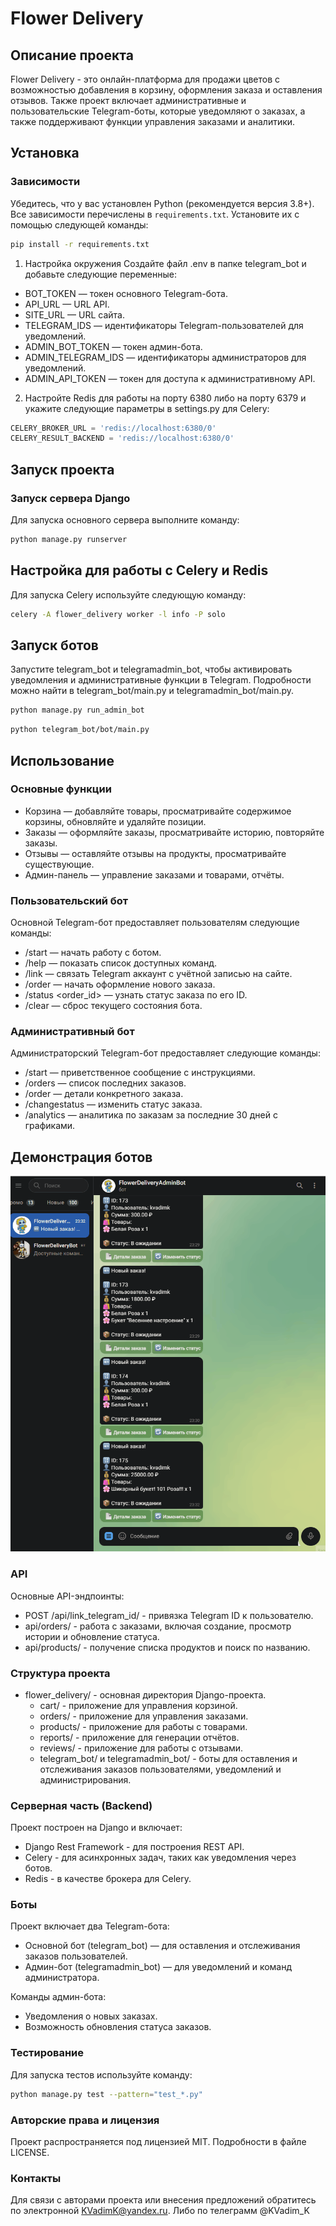 # Flower Delivery

## Описание проекта
Flower Delivery - это онлайн-платформа для продажи цветов с возможностью добавления в корзину, оформления заказа и оставления отзывов. Также проект включает административные и пользовательские Telegram-боты, которые уведомляют о заказах, а также поддерживают функции управления заказами и аналитики.

## Установка

### Зависимости
Убедитесь, что у вас установлен Python (рекомендуется версия 3.8+). Все зависимости перечислены в `requirements.txt`. 
Установите их с помощью следующей команды:

```bash
pip install -r requirements.txt
```

1. Настройка окружения
Создайте файл .env в папке telegram_bot и добавьте следующие переменные:

- BOT_TOKEN — токен основного Telegram-бота.
- API_URL — URL API.
- SITE_URL — URL сайта.
- TELEGRAM_IDS — идентификаторы Telegram-пользователей для уведомлений.
- ADMIN_BOT_TOKEN — токен админ-бота.
- ADMIN_TELEGRAM_IDS — идентификаторы администраторов для уведомлений.
- ADMIN_API_TOKEN — токен для доступа к административному API.
2. Настройте Redis для работы на порту 6380 либо на порту 6379 и укажите следующие параметры в settings.py для Celery:

```python
CELERY_BROKER_URL = 'redis://localhost:6380/0'
CELERY_RESULT_BACKEND = 'redis://localhost:6380/0'
```

## Запуск проекта

### Запуск сервера Django
Для запуска основного сервера выполните команду:

```bash
python manage.py runserver
```

## Настройка для работы с Celery и Redis
Для запуска Celery используйте следующую команду:

```bash
celery -A flower_delivery worker -l info -P solo
```

## Запуск ботов
Запустите telegram_bot и telegramadmin_bot, чтобы активировать уведомления и административные функции в Telegram. Подробности можно найти в telegram_bot/main.py и telegramadmin_bot/main.py.


```bash
python manage.py run_admin_bot
```

```bash
python telegram_bot/bot/main.py
```

## Использование
### Основные функции
- Корзина — добавляйте товары, просматривайте содержимое корзины, обновляйте и удаляйте позиции.
- Заказы — оформляйте заказы, просматривайте историю, повторяйте заказы.
- Отзывы — оставляйте отзывы на продукты, просматривайте существующие.
- Админ-панель — управление заказами и товарами, отчёты.

### Пользовательский бот
Основной Telegram-бот предоставляет пользователям следующие команды:

- /start — начать работу с ботом.
- /help — показать список доступных команд.
- /link <username> — связать Telegram аккаунт с учётной записью на сайте.
- /order — начать оформление нового заказа.
- /status <order_id> — узнать статус заказа по его ID.
- /clear — сброс текущего состояния бота.

### Административный бот
Администраторский Telegram-бот предоставляет следующие команды:

- /start — приветственное сообщение с инструкциями.
- /orders — список последних заказов.
- /order <id> — детали конкретного заказа.
- /changestatus <id> <status> — изменить статус заказа.
- /analytics — аналитика по заказам за последние 30 дней с графиками.


## Демонстрация ботов

![Flower Delivery Bots](FlowerDeliveryBots.gif)

### API
Основные API-эндпоинты:

- POST /api/link_telegram_id/ - привязка Telegram ID к пользователю.
- api/orders/ - работа с заказами, включая создание, просмотр истории и обновление статуса.
- api/products/ - получение списка продуктов и поиск по названию.

### Структура проекта
- flower_delivery/ - основная директория Django-проекта.
    - cart/ - приложение для управления корзиной.
    - orders/ - приложение для управления заказами.
    - products/ - приложение для работы с товарами.
    - reports/ - приложение для генерации отчётов.
    - reviews/ - приложение для работы с отзывами.
    - telegram_bot/ и telegramadmin_bot/ - боты для оставления и отслеживания заказов пользователями, уведомлений и администрирования.

### Серверная часть (Backend)
Проект построен на Django и включает:

- Django Rest Framework - для построения REST API.
- Celery - для асинхронных задач, таких как уведомления через ботов.
- Redis - в качестве брокера для Celery.

### Боты
Проект включает два Telegram-бота:

- Основной бот (telegram_bot) — для оставления и отслеживания заказов пользователей.
- Админ-бот (telegramadmin_bot) — для уведомлений и команд администратора.

Команды админ-бота:
- Уведомления о новых заказах.
- Возможность обновления статуса заказов.

### Тестирование
Для запуска тестов используйте команду:

```bash
python manage.py test --pattern="test_*.py"
```

### Авторские права и лицензия
Проект распространяется под лицензией MIT. Подробности в файле LICENSE.

### Контакты
Для связи с авторами проекта или внесения предложений обратитесь по электронной KVadimK@yandex.ru.
Либо по телеграмм @KVadim_K
